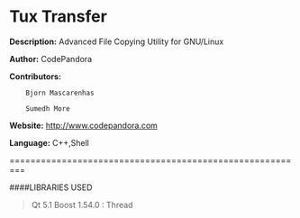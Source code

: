 Tux Transfer
=========================================================
**Description:** Advanced File Copying Utility for GNU/Linux

**Author:** CodePandora

**Contributors:**	

		Bjorn Mascarenhas
		
		Sumedh More

**Website:** http://www.codepandora.com

**Language:** C++,Shell

=========================================================

####LIBRARIES USED

> Qt 5.1
>Boost 1.54.0 : Thread
